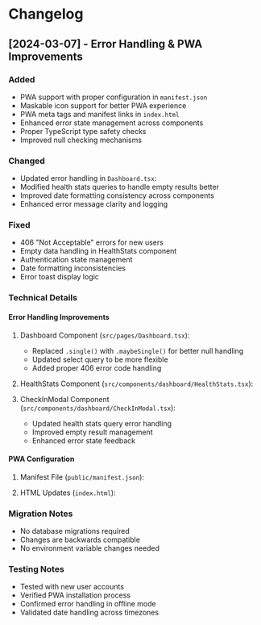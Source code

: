 # Changelog

## [2024-03-07] - Error Handling & PWA Improvements

### Added
- PWA support with proper configuration in `manifest.json`
- Maskable icon support for better PWA experience
- PWA meta tags and manifest links in `index.html`
- Enhanced error state management across components
- Proper TypeScript type safety checks
- Improved null checking mechanisms

### Changed
- Updated error handling in `Dashboard.tsx`:
- Modified health stats queries to handle empty results better
- Improved date formatting consistency across components
- Enhanced error message clarity and logging

### Fixed
- 406 "Not Acceptable" errors for new users
- Empty data handling in HealthStats component
- Authentication state management
- Date formatting inconsistencies
- Error toast display logic

### Technical Details

#### Error Handling Improvements
1. Dashboard Component (`src/pages/Dashboard.tsx`):
   - Replaced `.single()` with `.maybeSingle()` for better null handling
   - Updated select query to be more flexible
   - Added proper 406 error code handling

2. HealthStats Component (`src/components/dashboard/HealthStats.tsx`):

3. CheckInModal Component (`src/components/dashboard/CheckInModal.tsx`):
   - Updated health stats query error handling
   - Improved empty result management
   - Enhanced error state feedback

#### PWA Configuration
1. Manifest File (`public/manifest.json`):

2. HTML Updates (`index.html`):

### Migration Notes
- No database migrations required
- Changes are backwards compatible
- No environment variable changes needed

### Testing Notes
- Tested with new user accounts
- Verified PWA installation process
- Confirmed error handling in offline mode
- Validated date handling across timezones 